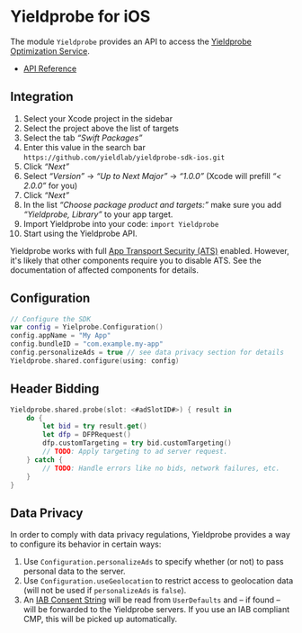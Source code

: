 # Yieldprobe for iOS

The module `Yieldprobe` provides an API to access the [Yieldprobe Optimization Service](https://www.yieldlab.com/publisher/#yield-optimisation).

* [API Reference](https://yieldlab.github.io/yieldprobe-sdk-ios/)

## Integration

1. Select your Xcode project in the sidebar
2. Select the project above the list of targets
3. Select the tab *“Swift Packages”*
4. Enter this value in the search bar `https://github.com/yieldlab/yieldprobe-sdk-ios.git`
5. Click *“Next”*
6. Select *“Version”* → *“Up to Next Major”* → *“1.0.0”* (Xcode will prefill *“< 2.0.0”* for you)
7. Click *“Next”*
8. In the list *“Choose package product and targets:”* make sure you add *“Yieldprobe, Library”* to your app target.
9. Import Yieldprobe into your code: `import Yieldprobe`
10. Start using the Yieldprobe API.

Yieldprobe works with full
[App Transport Security (ATS)](https://developer.apple.com/library/archive/documentation/General/Reference/InfoPlistKeyReference/Articles/CocoaKeys.html)
enabled. However, it's likely that other components require you to disable ATS. See the documentation of affected components for details.

## Configuration

```swift
// Configure the SDK
var config = Yielprobe.Configuration()
config.appName = "My App"
config.bundleID = "com.example.my-app"
config.personalizeAds = true // see data privacy section for details
Yieldprobe.shared.configure(using: config)
```

## Header Bidding

```swift
Yieldprobe.shared.probe(slot: <#adSlotID#>) { result in
    do {
        let bid = try result.get()
        let dfp = DFPRequest()
        dfp.customTargeting = try bid.customTargeting() 
        // TODO: Apply targeting to ad server request.
    } catch {
        // TODO: Handle errors like no bids, network failures, etc. 
    }
}
```

## Data Privacy

In order to comply with data privacy regulations, Yieldprobe provides a way to configure its behavior in certain ways:

1. Use `Configuration.personalizeAds` to specify whether (or not) to pass personal data to the server.
2. Use `Configuration.useGeolocation` to restrict access to geolocation data (will not be used if `personalizeAds` is `false`).
3. An [IAB Consent String](https://github.com/InteractiveAdvertisingBureau/GDPR-Transparency-and-Consent-Framework/blob/master/Mobile%20In-App%20Consent%20APIs%20v1.0%20Final.md) will be read from `UserDefaults` and – if found – will be forwarded to the Yieldprobe servers. If you use an IAB compliant CMP, this will be picked up automatically.

